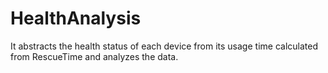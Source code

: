 # HealthAnalysis
It abstracts the health status of each device from its usage time calculated from RescueTime and analyzes the data.
